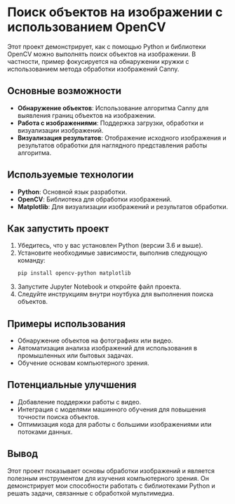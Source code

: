 # Поиск объектов на изображении с использованием OpenCV

Этот проект демонстрирует, как с помощью Python и библиотеки OpenCV можно выполнять поиск объектов на изображении. В частности, пример фокусируется на обнаружении кружки с использованием метода обработки изображений Canny.

## Основные возможности
- **Обнаружение объектов**: Использование алгоритма Canny для выявления границ объектов на изображении.
- **Работа с изображениями**: Поддержка загрузки, обработки и визуализации изображений.
- **Визуализация результатов**: Отображение исходного изображения и результатов обработки для наглядного представления работы алгоритма.

## Используемые технологии
- **Python**: Основной язык разработки.
- **OpenCV**: Библиотека для обработки изображений.
- **Matplotlib**: Для визуализации изображений и результатов обработки.

## Как запустить проект
1. Убедитесь, что у вас установлен Python (версии 3.6 и выше).
2. Установите необходимые зависимости, выполнив следующую команду:
   ```bash
   pip install opencv-python matplotlib
   ```
3. Запустите Jupyter Notebook и откройте файл проекта.
4. Следуйте инструкциям внутри ноутбука для выполнения поиска объектов.

## Примеры использования
- Обнаружение объектов на фотографиях или видео.
- Автоматизация анализа изображений для использования в промышленных или бытовых задачах.
- Обучение основам компьютерного зрения.

## Потенциальные улучшения
- Добавление поддержки работы с видео.
- Интеграция с моделями машинного обучения для повышения точности поиска объектов.
- Оптимизация кода для работы с большими изображениями или потоками данных.

## Вывод
Этот проект показывает основы обработки изображений и является полезным инструментом для изучения компьютерного зрения. Он демонстрирует мои способности работать с библиотеками Python и решать задачи, связанные с обработкой мультимедиа.
